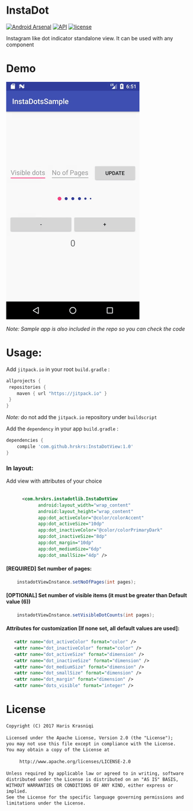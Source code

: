 # InstaDot 
[![Android Arsenal]( https://img.shields.io/badge/Android%20Arsenal-InstaDot-green.svg?style=flat )]( https://android-arsenal.com/details/1/6348 )
[![API](https://img.shields.io/badge/API-10%2B-brightgreen.svg?style=flat-square)](https://android-arsenal.com/api?level=10) 
[![license](https://img.shields.io/badge/license-apache%202.0-lightgrey.svg?style=flat-square)](http://www.apache.org/licenses/LICENSE-2.0.html)

Instagram like dot indicator standalone view. It can be used with any component

# Demo

 ![Demo](demo.gif)


_Note: Sample app is also included in the repo so you can check the code_


#  Usage:

Add `jitpack.io` in your root `build.gradle` :
```groovy
allprojects {
 repositories {
    maven { url "https://jitpack.io" }
 }
}
```
_Note:_ do not add the `jitpack.io` repository under `buildscript`

Add the `dependency` in your app `build.gradle` :
```groovy
dependencies {
    compile 'com.github.hrskrs:InstaDotView:1.0'
}
```

### In layout:

Add view with attributes of your choice

``` xml

      <com.hrskrs.instadotlib.InstaDotView
            android:layout_width="wrap_content"
            android:layout_height="wrap_content"
            app:dot_activeColor="@color/colorAccent"
            app:dot_activeSize="10dp"
            app:dot_inactiveColor="@color/colorPrimaryDark"
            app:dot_inactiveSize="8dp"
            app:dot_margin="10dp"
            app:dot_mediumSize="6dp"
            app:dot_smallSize="4dp" />
```


#### [REQUIRED] Set number of pages:

```java
    instadotViewInstance.setNoOfPages(int pages);
```


#### [OPTIONAL] Set number of visible items (it must be greater than Default value (6))

```java
    instadotViewInstance.setVisibleDotCounts(int pages);
```

#### Attributes for customization [If none set, all default values are used]:
``` xml
   <attr name="dot_activeColor" format="color" />
   <attr name="dot_inactiveColor" format="color" />
   <attr name="dot_activeSize" format="dimension" />
   <attr name="dot_inactiveSize" format="dimension" />
   <attr name="dot_mediumSize" format="dimension" />
   <attr name="dot_smallSize" format="dimension" />
   <attr name="dot_margin" format="dimension" />
   <attr name="dots_visible" format="integer" />
```


# License

    Copyright (C) 2017 Haris Krasniqi

    Licensed under the Apache License, Version 2.0 (the "License");
    you may not use this file except in compliance with the License.
    You may obtain a copy of the License at

         http://www.apache.org/licenses/LICENSE-2.0

    Unless required by applicable law or agreed to in writing, software
    distributed under the License is distributed on an "AS IS" BASIS,
    WITHOUT WARRANTIES OR CONDITIONS OF ANY KIND, either express or implied.
    See the License for the specific language governing permissions and
    limitations under the License.
